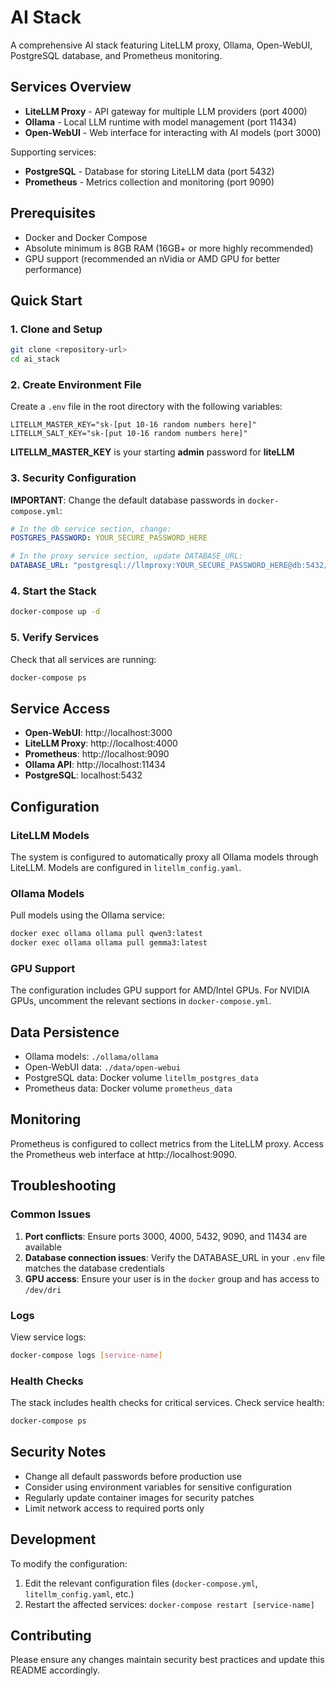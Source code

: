 # AI Stack

A comprehensive AI stack featuring LiteLLM proxy, Ollama, Open-WebUI, PostgreSQL database, and Prometheus monitoring.

## Services Overview

- **LiteLLM Proxy** - API gateway for multiple LLM providers (port 4000)
- **Ollama** - Local LLM runtime with model management (port 11434)
- **Open-WebUI** - Web interface for interacting with AI models (port 3000)

Supporting services:

- **PostgreSQL** - Database for storing LiteLLM data (port 5432)
- **Prometheus** - Metrics collection and monitoring (port 9090)

## Prerequisites

- Docker and Docker Compose
- Absolute minimum is 8GB RAM (16GB+ or more highly recommended)
- GPU support (recommended an nVidia or AMD GPU for better performance)

## Quick Start

### 1. Clone and Setup

```bash
git clone <repository-url>
cd ai_stack
```

### 2. Create Environment File

Create a `.env` file in the root directory with the following variables:

```env
LITELLM_MASTER_KEY="sk-[put 10-16 random numbers here]"
LITELLM_SALT_KEY="sk-[put 10-16 random numbers here]"
```

**LITELLM_MASTER_KEY** is your starting **admin** password for **liteLLM**

### 3. Security Configuration

**IMPORTANT**: Change the default database passwords in `docker-compose.yml`:

```yaml
# In the db service section, change:
POSTGRES_PASSWORD: YOUR_SECURE_PASSWORD_HERE

# In the proxy service section, update DATABASE_URL:
DATABASE_URL: "postgresql://llmproxy:YOUR_SECURE_PASSWORD_HERE@db:5432/litellm"
```

### 4. Start the Stack

```bash
docker-compose up -d
```

### 5. Verify Services

Check that all services are running:

```bash
docker-compose ps
```

## Service Access

- **Open-WebUI**: http://localhost:3000
- **LiteLLM Proxy**: http://localhost:4000
- **Prometheus**: http://localhost:9090
- **Ollama API**: http://localhost:11434
- **PostgreSQL**: localhost:5432

## Configuration

### LiteLLM Models

The system is configured to automatically proxy all Ollama models through LiteLLM. Models are configured in `litellm_config.yaml`.

### Ollama Models

Pull models using the Ollama service:

```bash
docker exec ollama ollama pull qwen3:latest
docker exec ollama ollama pull gemma3:latest
```

### GPU Support

The configuration includes GPU support for AMD/Intel GPUs. For NVIDIA GPUs, uncomment the relevant sections in `docker-compose.yml`.

## Data Persistence

- Ollama models: `./ollama/ollama`
- Open-WebUI data: `./data/open-webui`
- PostgreSQL data: Docker volume `litellm_postgres_data`
- Prometheus data: Docker volume `prometheus_data`

## Monitoring

Prometheus is configured to collect metrics from the LiteLLM proxy. Access the Prometheus web interface at http://localhost:9090.

## Troubleshooting

### Common Issues

1. **Port conflicts**: Ensure ports 3000, 4000, 5432, 9090, and 11434 are available
2. **Database connection issues**: Verify the DATABASE_URL in your `.env` file matches the database credentials
3. **GPU access**: Ensure your user is in the `docker` group and has access to `/dev/dri`

### Logs

View service logs:

```bash
docker-compose logs [service-name]
```

### Health Checks

The stack includes health checks for critical services. Check service health:

```bash
docker-compose ps
```

## Security Notes

- Change all default passwords before production use
- Consider using environment variables for sensitive configuration
- Regularly update container images for security patches
- Limit network access to required ports only

## Development

To modify the configuration:

1. Edit the relevant configuration files (`docker-compose.yml`, `litellm_config.yaml`, etc.)
2. Restart the affected services: `docker-compose restart [service-name]`

## Contributing

Please ensure any changes maintain security best practices and update this README accordingly.